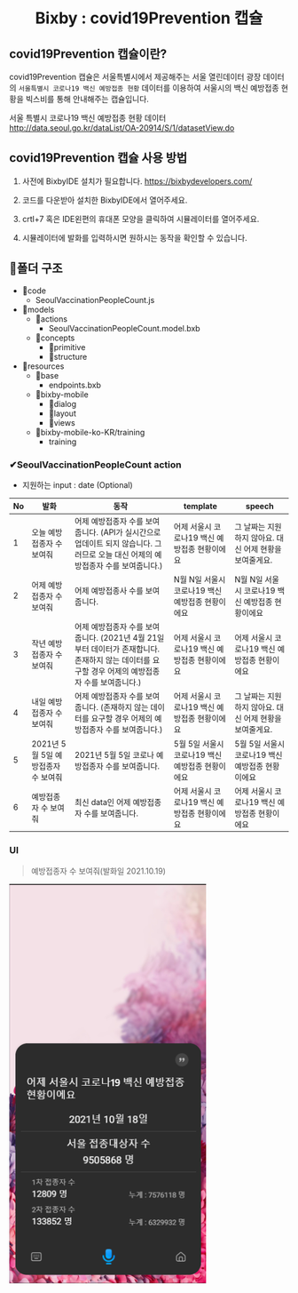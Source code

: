 # <center> Bixby : covid19Prevention 캡슐 </center>

## covid19Prevention 캡슐이란?

covid19Prevention 캡슐은 서울특별시에서 제공해주는 서울 열린데이터 광장 데이터의 `서울특별시 코로나19 백신 예방접종 현황` 데이터를 이용하여 서울시의 백신 예방접종 현황을 빅스비를 통해 안내해주는 캡슐입니다.

서울 특별시 코로나19 백신 예방접종 현황 데이터   
http://data.seoul.go.kr/dataList/OA-20914/S/1/datasetView.do

## covid19Prevention 캡슐 사용 방법

1. 사전에 BixbyIDE 설치가 필요합니다.
https://bixbydevelopers.com/

2. 코드를 다운받아 설치한 BixbyIDE에서 열어주세요.

3. crtl+7 혹은 IDE왼편의 휴대폰 모양을 클릭하여 시뮬레이터를 열어주세요.

4. 시뮬레이터에 발화를 입력하시면 원하시는 동작을 확인할 수 있습니다.

## 📁폴더 구조

+ 📁code
	- SeoulVaccinationPeopleCount.js
+ 📁models
	+ 📁actions
		+ SeoulVaccinationPeopleCount.model.bxb
	+ 📁concepts
		+ 📁primitive
		+ 📁structure
+ 📁resources
	+ 📁base
		+ endpoints.bxb
	+  📁bixby-mobile
		+ 📁dialog
		+ 📁layout
		+ 📁views
	+ 📁bixby-mobile-ko-KR/training
		+ training

### ✔SeoulVaccinationPeopleCount action

* 지원하는 input : date (Optional)

| No | 발화| 동작 | template | speech | 
|--|--|--|--|--|
| 1 | 오늘 예방접종자 수 보여줘 | 어제 예방접종자 수를 보여줍니다. (API가 실시간으로 업데이트 되지 않습니다. 그러므로 오늘 대신 어제의 예방접종자 수를 보여줍니다.) | 어제 서울시 코로나19 백신 예방접종 현황이에요 | 그 날짜는 지원하지 않아요. 대신 어제 현황을 보여줄게요.
| 2 | 어제 예방접종자 수 보여줘 | 어제 예방접종사 수를 보여줍니다. | N월 N일 서울시 코로나19 백신 예방접종 현황이에요 | N월 N일 서울시 코로나19 백신 예방접종 현황이에요
| 3 | 작년 예방접종자 수 보여줘 | 어제 예방접종자 수를 보여줍니다. (2021년 4월 21일부터 데이터가 존재합니다. 존재하지 않는 데이터를 요구할 경우 어제의 예방접종자 수를 보여줍니다.) | 어제 서울시 코로나19 백신 예방접종 현황이에요 | 어제 서울시 코로나19 백신 예방접종 현황이에요
| 4 | 내일 예방접종자 수 보여줘 | 어제 예방접종자 수를 보여줍니다. (존재하지 않는 데이터를 요구할 경우 어제의 예방접종자 수를 보여줍니다.) | 어제 서울시 코로나19 백신 예방접종 현황이에요 | 그 날짜는 지원하지 않아요. 대신 어제 현황을 보여줄게요.
| 5 | 2021년 5월 5일 예방접종자 수 보여줘 | 2021년 5월 5일 코로나 예방접종자 수를 보여줍니다. | 5월 5일 서울시 코로나19 백신 예방접종 현황이에요 | 5월 5일 서울시 코로나19 백신 예방접종 현황이에요
| 6 | 예방접종자 수 보여줘 | 최신 data인 어제 예방접종자 수를 보여줍니다. | 어제 서울시 코로나19 백신 예방접종 현황이에요 | 어제 서울시 코로나19 백신 예방접종 현황이에요

### UI

> 예방접종자 수 보여줘(발화일 2021.10.19)

![img](/playground.covid19Vaccination/assets/images/screenshot/screenshot-2021-10-19T08-01-56.909Z-bixby-mobile-ko-KR-device-s.png)

